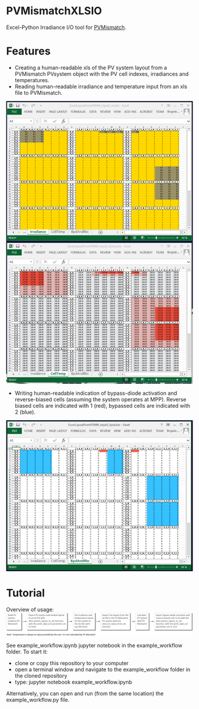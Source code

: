 # PVMismatchXLSIO
Excel-Python Irradiance I/O tool for [PVMismatch](https://github.com/SunPower/PVMismatch).

# Features
* Creating a human-readable xls of the PV system layout from a PVMismatch PVsystem object with the PV cell indexes, irradiances and temperatures.
* Reading human-readable irradiance and temperature input from an xls file to PVMismatch.

![](example_workflow/IrradTemperatureInput.PNG "irradiance and temperature input in excel")
* Writing human-readable indication of bypass-diode activation and reverse-biased cells (assuming the system operates at MPP). Reverse biased cells are indicated with 1 (red), bypassed cells are indicated with 2 (blue).

![](example_workflow/BypassDiodeAndReverseBiasedCellsOutput.PNG "output in excel")


# Tutorial
Overview of usage:
![](example_workflow/xlsio_workflow_chart.PNG "workflow")

See example_workflow.ipynb jupyter notebook in the example_workflow folder.
To start it:

* clone or copy this repository to your computer
* open a terminal window and navigate to the example_workflow folder in the cloned repository
* type: jupyter notebook example_workflow.ipynb

Alternatively, you can open and run (from the same location) the example_workflow.py file.

